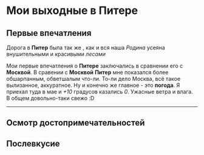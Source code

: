 # Мои выходные в Питере

## Первые впечатления
Дорога в **Питер** была так же , как и вся наша *Родина* усеяна внушительными и красивыми _лесами_

Мои первые впечатления о __Питере__ заключались в сравнении его с **Москвой**.
В сравении с __Москвой__ **Питер** мне показался более обшарпанным, обветшалым что-ли. То-ли дело Москва, всё такое вылизанное, аккуратное. Ну и конечно же главное - это **погода**. Я приехал туда в мае и *+10* градусов казались _0_. Ужасные ветра и влага. В общем довольно-таки свежо :D
___  
## Осмотр достопримечательностей

## Послевкусие
